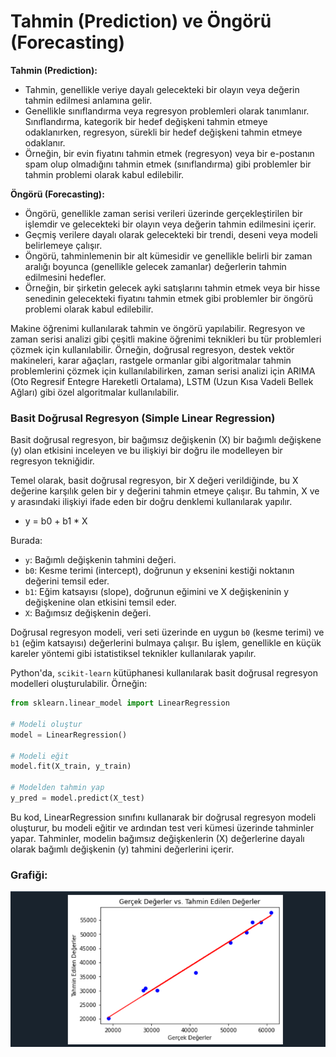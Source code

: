 # Tahmin (Prediction) ve Öngörü (Forecasting)

**Tahmin (Prediction):**
- Tahmin, genellikle veriye dayalı gelecekteki bir olayın veya değerin tahmin edilmesi anlamına gelir.
- Genellikle sınıflandırma veya regresyon problemleri olarak tanımlanır. Sınıflandırma, kategorik bir hedef değişkeni tahmin etmeye odaklanırken, regresyon, sürekli bir hedef değişkeni tahmin etmeye odaklanır.
- Örneğin, bir evin fiyatını tahmin etmek (regresyon) veya bir e-postanın spam olup olmadığını tahmin etmek (sınıflandırma) gibi problemler bir tahmin problemi olarak kabul edilebilir.

**Öngörü (Forecasting):**
- Öngörü, genellikle zaman serisi verileri üzerinde gerçekleştirilen bir işlemdir ve gelecekteki bir olayın veya değerin tahmin edilmesini içerir.
- Geçmiş verilere dayalı olarak gelecekteki bir trendi, deseni veya modeli belirlemeye çalışır.
- Öngörü, tahminlemenin bir alt kümesidir ve genellikle belirli bir zaman aralığı boyunca (genellikle gelecek zamanlar) değerlerin tahmin edilmesini hedefler.
- Örneğin, bir şirketin gelecek ayki satışlarını tahmin etmek veya bir hisse senedinin gelecekteki fiyatını tahmin etmek gibi problemler bir öngörü problemi olarak kabul edilebilir.

Makine öğrenimi kullanılarak tahmin ve öngörü yapılabilir. Regresyon ve zaman serisi analizi gibi çeşitli makine öğrenimi teknikleri bu tür problemleri çözmek için kullanılabilir. Örneğin, doğrusal regresyon, destek vektör makineleri, karar ağaçları, rastgele ormanlar gibi algoritmalar tahmin problemlerini çözmek için kullanılabilirken, zaman serisi analizi için ARIMA (Oto Regresif Entegre Hareketli Ortalama), LSTM (Uzun Kısa Vadeli Bellek Ağları) gibi özel algoritmalar kullanılabilir.


### Basit Doğrusal Regresyon (Simple Linear Regression)

Basit doğrusal regresyon, bir bağımsız değişkenin (X) bir bağımlı değişkene (y) olan etkisini inceleyen ve bu ilişkiyi bir doğru ile modelleyen bir regresyon tekniğidir.

Temel olarak, basit doğrusal regresyon, bir X değeri verildiğinde, bu X değerine karşılık gelen bir y değerini tahmin etmeye çalışır. Bu tahmin, X ve y arasındaki ilişkiyi ifade eden bir doğru denklemi kullanılarak yapılır. 


* y = b0 + b1 * X

Burada:
- `y`: Bağımlı değişkenin tahmini değeri.
- `b0`: Kesme terimi (intercept), doğrunun y eksenini kestiği noktanın değerini temsil eder.
- `b1`: Eğim katsayısı (slope), doğrunun eğimini ve X değişkeninin y değişkenine olan etkisini temsil eder.
- `X`: Bağımsız değişkenin değeri.

Doğrusal regresyon modeli, veri seti üzerinde en uygun `b0` (kesme terimi) ve `b1` (eğim katsayısı) değerlerini bulmaya çalışır. Bu işlem, genellikle en küçük kareler yöntemi gibi istatistiksel teknikler kullanılarak yapılır.

Python'da, `scikit-learn` kütüphanesi kullanılarak basit doğrusal regresyon modelleri oluşturulabilir. Örneğin:

```python
from sklearn.linear_model import LinearRegression

# Modeli oluştur
model = LinearRegression()

# Modeli eğit
model.fit(X_train, y_train)

# Modelden tahmin yap
y_pred = model.predict(X_test)

```
Bu kod, LinearRegression sınıfını kullanarak bir doğrusal regresyon modeli oluşturur, bu modeli eğitir ve ardından test veri kümesi üzerinde tahminler yapar. Tahminler, modelin bağımsız değişkenlerin (X) değerlerine dayalı olarak bağımlı değişkenin (y) tahmini değerlerini içerir.

### Grafiği:

![Scatter Plot](02.DAY/basit_linear_regrasyon_img.png)

